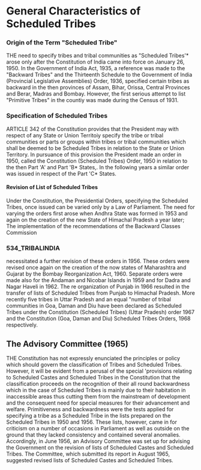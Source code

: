# General Characteristics of Scheduled Tribes

### Origin of the Term "Scheduled Tribe"

THE need to specify tribes and tribal communities as "Scheduled Tribes'\* arose only after the Constitution of India came into force on January 26, 1950. In the Government of India Act, 1935, a reference was made to the "Backward Tribes" and the Thirteenth Schedule to the Government of India (Provincial Legislative Assemblies) Order, 1936, specified certain tribes as backward in the then provinces of Assam, Bihar, Orissa, Central Provinces and Berar, Madras and Bombay. However, the first serious attempt to list "Primitive Tribes" in the countiy was made during the Census of 1931.

### Specification of Scheduled Tribes

ARTICLE 342 of the Constitution provides that the President may with respect of any State or Union Territoiy specify the tribe or tribal communities or parts or groups within tribes or tribal communities which shall be deemed to be Scheduled Tribes in relation to the State or Union Territory. In pursuance of this provision the President made an order in 1950, called the Constitution (Scheduled Tribes) Order, 1950 in relation to the then Part 'A' and Part 'B\* States,. In the following years a similar order was issued in respect of the Part 'C\* States.

#### Revision of List of Scheduled Tribes

Under the Constitution, the Presidential Orders, specifying the Scheduled Tribes, once issued can be varied only by a Law of Parliament. The need for varying the orders first arose when Andhra State was formed in 1953 and again on the creation of the new State of Himachal Pradesh a year later; The implementation of the recommendations of the Backward Classes Commission

### 534\_TRIBALINDIA

necessitated a further revision of these orders in 1956. These orders were revised once again on the creation of the now states of Maharashtra and Gujarat by the Bombay Reorganization Act, 1960. Separate orders were made also for the Andaman and Nicobar Islands in 1959 and for Dadra and Nagar Haveli in 1962. The re organization of Punjab in 1966 resulted in the transfer of lists of Scheduled Tribes from Punjab to Himachal Pradesh. More recently five tribes in Uttar Pradesh and an equal "number of tribal communities in Goa, Daman and Diu have been declared as Scheduled Tribes under the Constitution (Scheduled Tribes) (Uttar Pradesh) order 1967 and the Constitution (Goa, Daman and Diu) Scheduled Tribes Orders, 1968 respectively.

## The Advisory Committee (1965)

THE Constitution has not expressly enunciated the principles or policy which should govern the classification of Tribes and Scheduled Tribes. However, it will be evident from a perusal of the special 'provisions relating to Scheduled Castes and Scheduled Tribes in the Constitution that the classification proceeds on the recognition of their all round backwardness which in the case of Scheduled Tribes is mainly due to their habitation in inaccessible areas thus cutting them from the mainstream of development and the consequent need for special measures for their advancement and welfare. Primitiveness and backwardness were the tests applied for specifying a tribe as a Scheduled Tribe in the lists prepared on the Scheduled Tribes in 1950 and 1956. These lists, however, came in for criticism on a number of occasions in Parliament as well as outside on the ground that they lacked consistency and contained several anomalies. Accordingly, in June 1956, an Advisory Committee was set up for advising the Government on the revision of lists of Scheduled Castes and Scheduled Tribes. The Committee, which submitted its report in August 1965, suggested revised lists of Scheduled Castes and Scheduled Tribes.